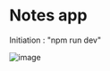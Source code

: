 # Notes app


Initiation :  "npm run dev" 


![image](https://github.com/sandeepnp05/Task2-Note-app-React/assets/119721171/b24d7607-0aa9-48f4-80cb-832b61747f99)



